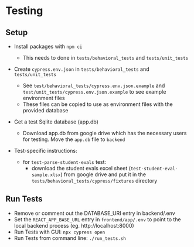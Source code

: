 # Testing

## Setup
- Install packages with `npm ci`
    - This needs to done in `tests/behavioral_tests` and `tests/unit_tests`

- Create `cypress.env.json` in `tests/behavioral_tests` and `tests/unit_tests`
    - See `test/behavioral_tests/cypress.env.json.example` and `test/unit_tests/cypress.env.json.example` to see example environment files
    - These files can be copied to use as environment files with the provided database

- Get a test Sqlite database (app.db)
    - Download app.db from google drive which has the necessary users for testing. Move the `app.db` file to `backend`

- Test-specific instructions:
    - for `test-parse-student-evals` test:
        - download the student evals excel sheet (`test-student-eval-sample.xlsx`) from google drive and put it in the `tests/behavioral_tests/cypress/fixtures` directory

## Run Tests
- Remove or comment out the DATABASE_URI entry in backend/.env
- Set the `REACT_APP_BASE_URL` entry in `frontend/app/.env` to point to the local backend process (eg. http://localhost:8000)
- Run Tests with GUI: `npx cypress open`
- Run Tests from command line: `./run_tests.sh`
